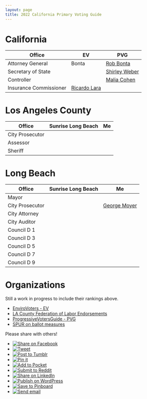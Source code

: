 ```yaml
---
layout: page
title: 2022 California Primary Voting Guide
---
```


<link rel="stylesheet" type="text/css" href="../style.css">

# California

| Office                 | EV                                       | PVG                                          |
| ---------------------- | ---------------------------------------- | -------------------------------------------- |
| Attorney General       | Bonta                                    | [Rob Bonta](https://robbonta.com/)           |
| Secretary of State     |                                          | [Shirley Weber](https://drshirleyweber.com/) |
| Controller             |                                          | [Malia Cohen](https://maliacohen.us/)        |
| Insurance Commissioner | [Ricardo Lara](https://ricardolara.com/) |                                              |

# Los Angeles County

| Office          | Sunrise Long Beach | Me  |
| --------------- | ------------------ | --- |
| City Prosecutor |                    |     |
| Assessor        |                    |     |
| Sheriff         |                    |     |

# Long Beach

| Office          | Sunrise Long Beach | Me                                            |
| --------------- | ------------------ | --------------------------------------------- |
| Mayor           |                    |                                               |
| City Prosecutor |                    | [George Moyer](https://moyerforlongbeach.com) |
| City Attorney   |                    |                                               |
| City Auditor    |                    |                                               |
| Council D 1     |                    |                                               |
| Council D 3     |                    |                                               |
| Council D 5     |                    |                                               |
| Council D 7     |                    |                                               |
| Council D 9     |                    |                                               |

# Organizations

Still a work in progress to include their rankings above.

- [EnviroVoters - EV](https://envirovoters.org/elections/2022-current-endorsements/)
- [LA County Federation of Labor Endorsements](https://thelafed.org/resource/2022-endorsements/)
- [ProgressiveVotersGuide - PVG](https://progressivevotersguide.com)
- [SPUR on ballot measures](https://www.spur.org/voter-guide/2022-06)

Please share with others!

<ul class="share-buttons" data-source="simplesharingbuttons.com">
  <li><a href="https://www.facebook.com/sharer/sharer.php?u=https%3A%2F%2Fvoteinit.com%2F&quote=Need%20help%20choosing%20who%20to%20vote%20for%20in%20Califoria%202020%20primary%3F" title="Share on Facebook" target="_blank"><img alt="Share on Facebook" src="images/social_flat_rounded_rects_svg/Facebook.svg" /></a></li>
  <li><a href="https://twitter.com/intent/tweet?source=https%3A%2F%2Fvoteinit.com%2F&text=Need%20help%20choosing%20who%20to%20vote%20for%20in%20Califoria%202020%20primary%3F:%20https%3A%2F%2Fvoteinit.com%2F" target="_blank" title="Tweet"><img alt="Tweet" src="images/social_flat_rounded_rects_svg/Twitter.svg" /></a></li>
  <li><a href="http://www.tumblr.com/share?v=3&u=https%3A%2F%2Fvoteinit.com%2F&quote=Need%20help%20choosing%20who%20to%20vote%20for%20in%20Califoria%202020%20primary%3F&s=" target="_blank" title="Post to Tumblr"><img alt="Post to Tumblr" src="images/social_flat_rounded_rects_svg/Tumblr.svg" /></a></li>
  <li><a href="http://pinterest.com/pin/create/button/?url=https%3A%2F%2Fvoteinit.com%2F&description=Comparisons%20of%20voting%20guides%20or%20slates%2C%20as%20well%20as%20opinions%20on%20the%20top%20choices.%20%20Climate%20focused." target="_blank" title="Pin it"><img alt="Pin it" src="images/social_flat_rounded_rects_svg/Pinterest.svg" /></a></li>
  <li><a href="https://getpocket.com/save?url=https%3A%2F%2Fvoteinit.com%2F&title=Need%20help%20choosing%20who%20to%20vote%20for%20in%20Califoria%202020%20primary%3F" target="_blank" title="Add to Pocket"><img alt="Add to Pocket" src="images/social_flat_rounded_rects_svg/Pocket.svg" /></a></li>
  <li><a href="http://www.reddit.com/submit?url=https%3A%2F%2Fvoteinit.com%2F&title=Need%20help%20choosing%20who%20to%20vote%20for%20in%20Califoria%202020%20primary%3F" target="_blank" title="Submit to Reddit"><img alt="Submit to Reddit" src="images/social_flat_rounded_rects_svg/Reddit.svg" /></a></li>
  <li><a href="http://www.linkedin.com/shareArticle?mini=true&url=https%3A%2F%2Fvoteinit.com%2F&title=Need%20help%20choosing%20who%20to%20vote%20for%20in%20Califoria%202020%20primary%3F&summary=Comparisons%20of%20voting%20guides%20or%20slates%2C%20as%20well%20as%20opinions%20on%20the%20top%20choices.%20%20Climate%20focused.&source=https%3A%2F%2Fvoteinit.com%2F" target="_blank" title="Share on LinkedIn"><img alt="Share on LinkedIn" src="images/social_flat_rounded_rects_svg/LinkedIn.svg" /></a></li>
  <li><a href="http://wordpress.com/press-this.php?u=https%3A%2F%2Fvoteinit.com%2F&quote=Need%20help%20choosing%20who%20to%20vote%20for%20in%20Califoria%202020%20primary%3F&s=Comparisons%20of%20voting%20guides%20or%20slates%2C%20as%20well%20as%20opinions%20on%20the%20top%20choices.%20%20Climate%20focused." target="_blank" title="Publish on WordPress"><img alt="Publish on WordPress" src="images/social_flat_rounded_rects_svg/Wordpress.svg" /></a></li>
  <li><a href="https://pinboard.in/popup_login/?url=https%3A%2F%2Fvoteinit.com%2F&title=Need%20help%20choosing%20who%20to%20vote%20for%20in%20Califoria%202020%20primary%3F&description=Comparisons%20of%20voting%20guides%20or%20slates%2C%20as%20well%20as%20opinions%20on%20the%20top%20choices.%20%20Climate%20focused." target="_blank" title="Save to Pinboard"><img alt="Save to Pinboard" src="images/social_flat_rounded_rects_svg/Pinboard.svg" /></a></li>
  <li><a href="mailto:?subject=Need%20help%20choosing%20who%20to%20vote%20for%20in%20Califoria%202020%20primary%3F&body=Comparisons%20of%20voting%20guides%20or%20slates%2C%20as%20well%20as%20opinions%20on%20the%20top%20choices.%20%20Climate%20focused.:%20https%3A%2F%2Fvoteinit.com%2F" target="_blank" title="Send email"><img alt="Send email" src="images/social_flat_rounded_rects_svg/Email.svg" /></a></li>
</ul>
